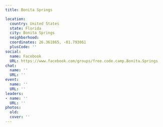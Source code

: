 ```yaml
---
title: Bonita Springs

location:
  country: United States
  state: Florida
  city: Bonita Springs
  neighborhood: 
  coordinates: 26.361865, -81.793061
  plusCode: ''
social:
  name: Facebook
  URL: https://www.facebook.com/groups/free.code.camp.Bonita.Springs
chat:
  name: ''
  URL: ''
event:
  name: ''
  URL: ''
leaders:
- name: ''
  URL: ''
photos:
  old: 
  cover: ''
---
```

